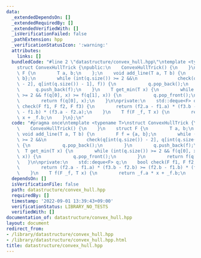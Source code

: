 ```yaml
---
data:
  _extendedDependsOn: []
  _extendedRequiredBy: []
  _extendedVerifiedWith: []
  _isVerificationFailed: false
  _pathExtension: hpp
  _verificationStatusIcon: ':warning:'
  attributes:
    links: []
  bundledCode: "#line 2 \"datastructure/convex_hull.hpp\"\ntemplate <typename T>\n\
    struct ConvexHullTrick {\npublic:\n    ConvexHullTrick() {\n    }\n    struct\
    \ F {\n        T a, b;\n    };\n    void add_line(T a, T b) {\n        F f = {a,\
    \ b};\n        while (int(q.size()) >= 2 &&\n               check(q[int(q.size())\
    \ - 2], q[int(q.size()) - 1], f)) {\n            q.pop_back();\n        }\n  \
    \      q.push_back(f);\n    }\n    T get_min(T x) {\n        while (int(q.size())\
    \ >= 2 && f(q[0], x) >= f(q[1], x)) {\n            q.pop_front();\n        }\n\
    \        return f(q[0], x);\n    }\n\nprivate:\n    std::deque<F> q;\n    bool\
    \ check(F f1, F f2, F f3) {\n        return (f2.a - f1.a) * (f3.b - f2.b) >= (f2.b\
    \ - f1.b) * (f3.a - f2.a);\n    }\n    T f(F _f, T x) {\n        return _f.a *\
    \ x + _f.b;\n    }\n};\n"
  code: "#pragma once\ntemplate <typename T>\nstruct ConvexHullTrick {\npublic:\n\
    \    ConvexHullTrick() {\n    }\n    struct F {\n        T a, b;\n    };\n   \
    \ void add_line(T a, T b) {\n        F f = {a, b};\n        while (int(q.size())\
    \ >= 2 &&\n               check(q[int(q.size()) - 2], q[int(q.size()) - 1], f))\
    \ {\n            q.pop_back();\n        }\n        q.push_back(f);\n    }\n  \
    \  T get_min(T x) {\n        while (int(q.size()) >= 2 && f(q[0], x) >= f(q[1],\
    \ x)) {\n            q.pop_front();\n        }\n        return f(q[0], x);\n \
    \   }\n\nprivate:\n    std::deque<F> q;\n    bool check(F f1, F f2, F f3) {\n\
    \        return (f2.a - f1.a) * (f3.b - f2.b) >= (f2.b - f1.b) * (f3.a - f2.a);\n\
    \    }\n    T f(F _f, T x) {\n        return _f.a * x + _f.b;\n    }\n};"
  dependsOn: []
  isVerificationFile: false
  path: datastructure/convex_hull.hpp
  requiredBy: []
  timestamp: '2022-09-01 13:39:43+09:00'
  verificationStatus: LIBRARY_NO_TESTS
  verifiedWith: []
documentation_of: datastructure/convex_hull.hpp
layout: document
redirect_from:
- /library/datastructure/convex_hull.hpp
- /library/datastructure/convex_hull.hpp.html
title: datastructure/convex_hull.hpp
---
```

